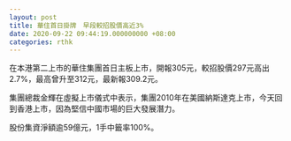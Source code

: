 ```yaml
---
layout: post
title: 華住首日掛牌　早段較招股價高近3%
date: 2020-09-22 09:44:19.000000000 +08:00
categories: rthk
---
```


在本港第二上市的華住集團首日主板上市，開報305元，較招股價297元高出2.7%，最高曾升至312元，最新報309.2元。

集團總裁金輝在虛擬上市儀式中表示，集團2010年在美國納斯達克上市，今天回到香港上市，因為堅信中國市場的巨大發展潛力。

股份集資淨額逾59億元，1手中籤率100%。
